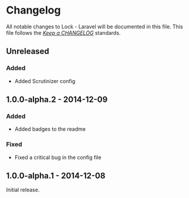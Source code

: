 # Changelog

All notable changes to Lock - Laravel will be documented in this file. This file follows the *[Keep a CHANGELOG](http://keepachangelog.com/)* standards.

## Unreleased

### Added

- Added Scrutinizer config

## 1.0.0-alpha.2 - 2014-12-09

### Added

- Added badges to the readme

### Fixed

- Fixed a critical bug in the config file

## 1.0.0-alpha.1 - 2014-12-08

Initial release.
